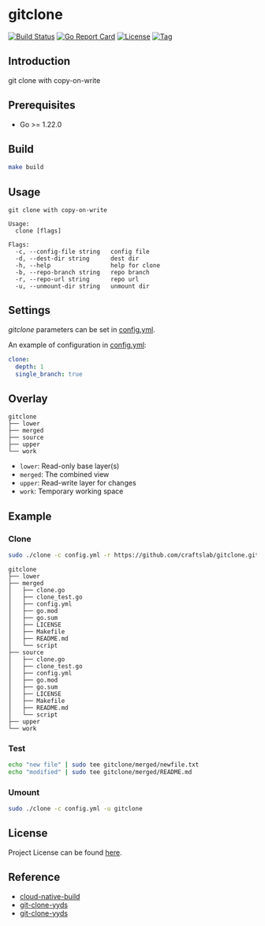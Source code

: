 # gitclone

[![Build Status](https://github.com/craftslab/gitclone/workflows/ci/badge.svg?branch=main&event=push)](https://github.com/craftslab/gitclone/actions?query=workflow%3Aci)
[![Go Report Card](https://goreportcard.com/badge/github.com/craftslab/gitclone)](https://goreportcard.com/report/github.com/craftslab/gitclone)
[![License](https://img.shields.io/github/license/craftslab/gitclone.svg)](https://github.com/craftslab/gitclone/blob/main/LICENSE)
[![Tag](https://img.shields.io/github/tag/craftslab/gitclone.svg)](https://github.com/craftslab/gitclone/tags)



## Introduction

git clone with copy-on-write



## Prerequisites

- Go >= 1.22.0



## Build

```bash
make build
```



## Usage

```
git clone with copy-on-write

Usage:
  clone [flags]

Flags:
  -c, --config-file string   config file
  -d, --dest-dir string      dest dir
  -h, --help                 help for clone
  -b, --repo-branch string   repo branch
  -r, --repo-url string      repo url
  -u, --unmount-dir string   unmount dir
```



## Settings

*gitclone* parameters can be set in [config.yml](https://github.com/craftslab/gitclone/blob/main/config.yml).

An example of configuration in [config.yml](https://github.com/craftslab/gitclone/blob/main/config.yml):

```yaml
clone:
  depth: 1
  single_branch: true
```



## Overlay

```
gitclone
├── lower
├── merged
├── source
├── upper
└── work
```

- `lower`: Read-only base layer(s)
- `merged`: The combined view
- `upper`: Read-write layer for changes
- `work`: Temporary working space



## Example

### Clone

```bash
sudo ./clone -c config.yml -r https://github.com/craftslab/gitclone.git -b main -d gitclone
```

```
gitclone
├── lower
├── merged
│   ├── clone.go
│   ├── clone_test.go
│   ├── config.yml
│   ├── go.mod
│   ├── go.sum
│   ├── LICENSE
│   ├── Makefile
│   ├── README.md
│   └── script
├── source
│   ├── clone.go
│   ├── clone_test.go
│   ├── config.yml
│   ├── go.mod
│   ├── go.sum
│   ├── LICENSE
│   ├── Makefile
│   ├── README.md
│   └── script
├── upper
└── work
```

### Test

```bash
echo "new file" | sudo tee gitclone/merged/newfile.txt
echo "modified" | sudo tee gitclone/merged/README.md
```

### Umount

```bash
sudo ./clone -c config.yml -u gitclone
```



## License

Project License can be found [here](LICENSE).



## Reference

- [cloud-native-build](https://docs.cnb.cool/zh/)
- [git-clone-yyds](https://cloud.tencent.com/developer/article/2456809)
- [git-clone-yyds](https://cnb.cool/cnb/cool/git-clone-yyds)
